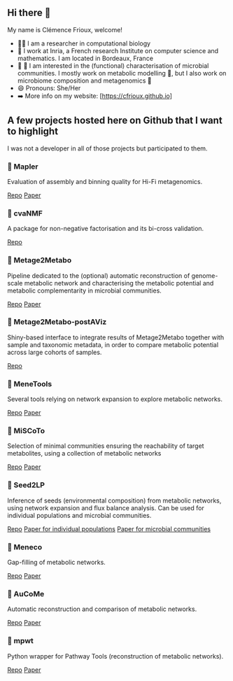 ## Hi there 👋

My name is Clémence Frioux, welcome!

- 👩‍💻 I am a researcher in computational biology
- 📍 I work at Inria, a French research Institute on computer science and mathematics. I am located in Bordeaux, France
- 🧬 🦠 I am interested in the (functional) characterisation of microbial communities. I mostly work on metabolic modelling 🦠, but I also work on microbiome composition and metagenomics 🧬
- 😄 Pronouns: She/Her
- ➡️ More info on my website: [https://cfrioux.github.io]

## A few projects hosted here on Github that I want to highlight
I was not a developer in all of those projects but participated to them. 

### 🧬 Mapler

Evaluation of assembly and binning quality for Hi-Fi metagenomics.

[Repo](https://github.com/Nimauric/Mapler#)
[Paper](https://academic.oup.com/bioinformatics/article/41/6/btaf334/8157874)

### 🧬 cvaNMF

A package for non-negative factorisation and its bi-cross validation. 

[Repo](https://github.com/apduncan/cvanmf)
<!-- [Paper]() -->

### 🦠 Metage2Metabo

Pipeline dedicated to the (optional) automatic reconstruction of genome-scale metabolic network and characterising the metabolic potential and metabolic complementarity in microbial communities. 

[Repo](https://github.com/AuReMe/metage2metabo)
[Paper](https://doi.org/10.7554/eLife.61968)

### 🦠 Metage2Metabo-postAViz

Shiny-based interface to integrate results of Metage2Metabo together with sample and taxonomic metadata, in order to compare metabolic potential across large cohorts of samples. 

[Repo](https://github.com/AuReMe/metage2metabo-postaviz)


### 🦠 MeneTools

Several tools relying on network expansion to explore metabolic networks.

[Repo](https://github.com/cfrioux/MeneTools)
[Paper](https://doi.org/10.1371/journal.pcbi.1006146)

### 🦠 MiSCoTo

Selection of minimal communities ensuring the reachability of target metabolites, using a collection of metabolic networks

[Repo](https://github.com/cfrioux/miscoto/tree/main)
[Paper](https://academic.oup.com/bioinformatics/article/34/17/i934/5093211)

### 🦠 Seed2LP

Inference of seeds (environmental composition) from metabolic networks, using network expansion and flux balance analysis. Can be used for individual populations and microbial communities.

[Repo](https://github.com/bioasp/seed2lp)
[Paper for individual populations](https://academic.oup.com/bioinformatics/article/41/4/btaf140/)
[Paper for microbial communities](https://link.springer.com/chapter/10.1007/978-3-032-01436-8_20)

### 🦠 Meneco

Gap-filling of metabolic networks.

[Repo](https://github.com/cfrioux/meneco)
[Paper](https://journals.plos.org/ploscompbiol/article?id=10.1371/journal.pcbi.1005276)

### 🦠 AuCoMe

Automatic reconstruction and comparison of metabolic networks. 

[Repo](https://github.com/AuReMe/aucome)
[Paper](https://doi.org/10.1101/gr.277056.122)

### 🦠 mpwt

Python wrapper for Pathway Tools (reconstruction of metabolic networks).

[Repo](https://github.com/AuReMe/mpwt/tree/e95165878dcaa422ef4cef96d75489fc7d0ad677)
[Paper](https://doi.org/10.7554/eLife.61968)
